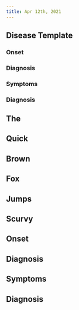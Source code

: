 ```yaml
---
title: Apr 12th, 2021
---
```


## Disease Template
### Onset
### Diagnosis
### Symptoms
### Diagnosis
## The
## Quick
## Brown
## Fox
## Jumps
## Scurvy
## Onset
## Diagnosis
## Symptoms
## Diagnosis

